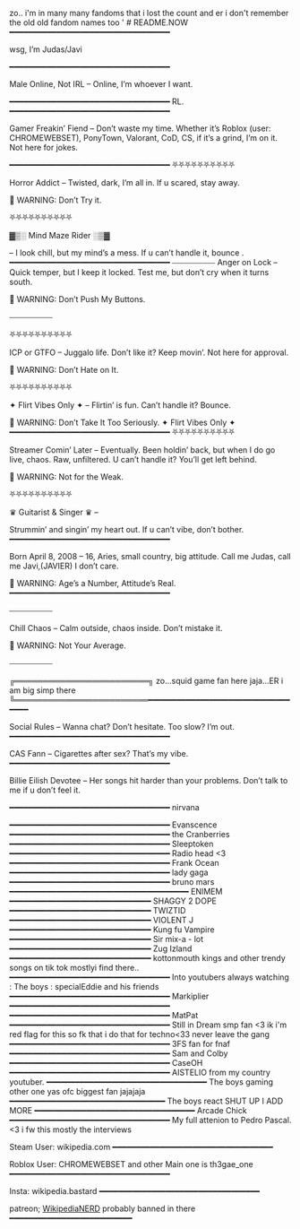 zo.. i'm in many many fandoms that i lost the count and er i don't remember the old old fandom names too '
    # README.NOW
━━━━━━━━━━━━━━━━━━━━━━━━━━━━━━━━━━

wsg, I’m Judas/Javi

━━━━━━━━━━━━━━━━━━━━━━━━━━━━━━━━━━

Male Online, Not IRL – Online, I’m whoever I want. 


━━━━━━━━━━━━━━━━━━━━━━━━━━━━━━━━━━ RL. ━━━━━━━━━━━━━━━━━━━━━━━━━━━━━━━━━━

Gamer Freakin’ Fiend – Don’t waste my time. Whether it’s Roblox (user: CHROMEWEBSET), PonyTown, Valorant, CoD, CS, if it’s a grind, I’m on it. Not here for jokes.

━━━━━━━━━━━━━━━━━━━━━━━━━━━━━━━━━━
⛧⛧⛧⛧⛧⛧⛧⛧⛧⛧

Horror Addict – Twisted, dark, I’m all in. If u scared, stay away.

🚨 WARNING: Don’t Try it.

⛧⛧⛧⛧⛧⛧⛧⛧⛧⛧

▓▒░ Mind Maze Rider ░▒▓

– I look chill, but my mind’s a mess. If u can’t handle it, bounce .
━━━━━━━━━━━━━━━━━━━━━━━━━━━━━━━━━━ 
⎯⎯⎯⎯⎯⎯⎯⎯⎯⎯⎯ Anger on Lock – Quick temper, but I keep it locked. Test me, but don’t cry when it turns south.

🚨 WARNING: Don’t Push My Buttons.

⎯⎯⎯⎯⎯⎯⎯⎯⎯⎯⎯

⛧⛧⛧⛧⛧⛧⛧⛧⛧⛧

ICP or GTFO – Juggalo life. Don’t like it? Keep movin’. Not here for approval.

🚨 WARNING: Don’t Hate on It.

⛧⛧⛧⛧⛧⛧⛧⛧⛧⛧

✦ Flirt Vibes Only ✦ 
– Flirtin’ is fun. Can’t handle it? Bounce.

🚨 WARNING: Don’t Take It Too Seriously.
✦ Flirt Vibes Only ✦
━━━━━━━━━━━━━━━━━━━━━━━━━━━━━━━━━━ 
⛧⛧⛧⛧⛧⛧⛧⛧⛧⛧

Streamer Comin’ Later – Eventually. Been holdin’ back, but when I do go live, chaos. Raw, unfiltered. U can’t handle it? You’ll get left behind.

🚨 WARNING: Not for the Weak.

⛧⛧⛧⛧⛧⛧⛧⛧⛧⛧

♛ Guitarist & Singer ♛ –

Strummin’ and singin’ my heart out. If u can’t vibe, don’t bother.
━━━━━━━━━━━━━━━━━━━━━━━━━━━━━━━━━━

Born April 8, 2008 – 16, Aries, small country, big attitude. Call me Judas, call me Javi,(JAVIER) I don’t care.

🚨 WARNING: Age’s a Number, Attitude’s Real.
━━━━━━━━━━━━━━━━━━━━━━━━━━━━━━━━━━

⎯⎯⎯⎯⎯⎯⎯⎯⎯⎯⎯

Chill Chaos – Calm outside, chaos inside. Don’t mistake it.

🚨 WARNING: Not Your Average.

⎯⎯⎯⎯⎯⎯⎯⎯⎯⎯⎯

╔════════════════════════╗
zo...squid game fan here jaja...ER i am big simp there
╚════════════════════════━━━━━━━━━━━━━━━━━━━━━━━━━━━━━━━━━━

Social Rules – Wanna chat? Don’t hesitate. Too slow? I’m out.
━━━━━━━━━━━━━━━━━━━━━━━━━━━━━━━━━━

CAS Fann – Cigarettes after sex? That’s my vibe.
━━━━━━━━━━━━━━━━━━━━━━━━━━━━━━━━━━

Billie Eilish Devotee – Her songs hit harder than your problems. Don’t talk to me if u don’t feel it.

━━━━━━━━━━━━━━━━━━━━━━━━━━━━━━━━━━
nirvana

━━━━━━━━━━━━━━━━━━━━━━━━━━━━━━━━━━
Evanscence
━━━━━━━━━━━━━━━━━━━━━━━━━━━━━━━━━━
the Cranberries
━━━━━━━━━━━━━━━━━━━━━━━━━━━━━━━━━━
Sleeptoken
━━━━━━━━━━━━━━━━━━━━━━━━━━━━━━━━━━
Radio head <3
━━━━━━━━━━━━━━━━━━━━━━━━━━━━━━━━━━
Frank Ocean
━━━━━━━━━━━━━━━━━━━━━━━━━━━━━━━━━━
lady gaga 
━━━━━━━━━━━━━━━━━━━━━━━━━━━━━━━━━━
bruno mars
━━━━━━━━━━━━━━━━━━━━━━━━━━━━━━━━━━━━━━
ENIMEM
━━━━━━━━━━━━━━━━━━━━━━━━━━━━━━
SHAGGY 2 DOPE
━━━━━━━━━━━━━━━━━━━━━━━━━━━━━━
TWIZTID
━━━━━━━━━━━━━━━━━━━━━━━━━━━━━━
VIOLENT J
━━━━━━━━━━━━━━━━━━━━━━━━━━━━━━
Kung fu Vampire
━━━━━━━━━━━━━━━━━━━━━━━━━━━━━━
Sir mix-a - lot
━━━━━━━━━━━━━━━━━━━━━━━━━━━━━━
Zug Izland
━━━━━━━━━━━━━━━━━━━━━━━━━━━━━━
kottonmouth kings
and other trendy songs on tik tok mostlyi find there..
━━━━━━━━━━━━━━━━━━━━━━━━━━━━━━━━━━
Into youtubers always watching : The boys : specialEddie and his friends
━━━━━━━━━━━━━━━━━━━━━━━━━━━━━━━━━━
Markiplier
━━━━━━━━━━━━━━━━━━━━━━━━━━━━━━━━━━
━━━━━━━━━━━━━━━━━━━━━━━━━━━━━━━━━━
MatPat
━━━━━━━━━━━━━━━━━━━━━━━━━━━━━━━━━━
Still in Dream smp fan <3 ik i'm red flag for this so fk that i do that for techno<33 never leave the gang
━━━━━━━━━━━━━━━━━━━━━━━━━━━━━━━━━━
3FS fan for fnaf
━━━━━━━━━━━━━━━━━━━━━━━━━━━━━━━━━━
Sam and Colby
━━━━━━━━━━━━━━━━━━━━━━━━━━━━━━━━━━
CaseOH
━━━━━━━━━━━━━━━━━━━━━━━━━━━━━━━━━━
AISTELIO from my country youtuber.
━━━━━━━━━━━━━━━━━━━━━━━━━━━━━━━━━━
The boys gaming other one yas ofc biggest fan jajajaja
━━━━━━━━━━━━━━━━━━━━━━━━━━━━━━━━━
The boys react SHUT UP I ADD MORE
━━━━━━━━━━━━━━━━━━━━━━━━━━━━━━━━━━
Arcade Chick
━━━━━━━━━━━━━━━━━━━━━━━━━━━━━━━━━━
My full attenion to Pedro Pascal.<3 i fw this 
mostly the interviews



Steam User: wikipedia.com
━━━━━━━━━━━━━━━━━━━━━━━━━━━━━━━━━━

Roblox User: CHROMEWEBSET and other Main one is th3gae_one
━━━━━━━━━━━━━━━━━━━━━━━━━━━━━━━━━━

Insta: wikipedia.bastard 
━━━━━━━━━━━━━━━━━━━━━━━━━━━━━━━━━━

patreon; [WikipediaNERD](https://www.patreon.com/c/FREAKYWIKIPEDIAGUY) probably banned in there
━━━━━━━━━━━━━━━━━━━━━━━━━━
